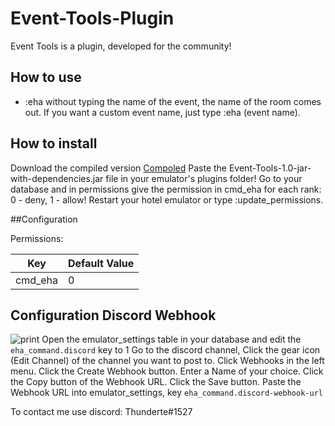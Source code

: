 # Event-Tools-Plugin
 Event Tools is a plugin, developed for the community!
 
 ## How to use
 
 - :eha without typing the name of the event, the name of the room comes out. If you want a custom event name, just type :eha (event name).

## How to install 
Download the compiled version [Compoled](https://github.com/Thunder/Event-Tools-Plugin/releases)
Paste the Event-Tools-1.0-jar-with-dependencies.jar file in your emulator's plugins folder!
Go to your database and in permissions give the permission in cmd_eha for each rank: 0 - deny, 1 - allow!
Restart your hotel emulator or type :update_permissions.

##Configuration

 Permissions:

| Key                  | Default Value |
|----------------------|---------------|
| cmd_eha              | 0             |


## Configuration Discord Webhook

![print](https://i.ibb.co/44g0wJR/eha.png)
Open the emulator_settings table in your database and edit the `eha_command.discord` key to 1
Go to the discord channel, Click the gear icon (Edit Channel) of the channel you want to post to. 
Click Webhooks in the left menu. 
Click the Create Webhook button. 
Enter a Name of your choice. 
Click the Copy button of the Webhook URL. 
Click the Save button. 
Paste the Webhook URL into emulator_settings, key `eha_command.discord-webhook-url`

To contact me use discord: Thunderte#1527

